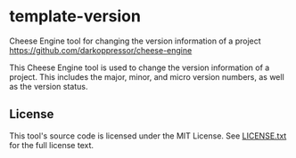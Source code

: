 # template-version
Cheese Engine tool for changing the version information of a project
https://github.com/darkoppressor/cheese-engine

This Cheese Engine tool is used to change the version information of a project.
This includes the major, minor, and micro version numbers, as well as the version status.

## License
This tool's source code is licensed under the MIT License. See [LICENSE.txt](docs/LICENSE.txt) for the full license text.
